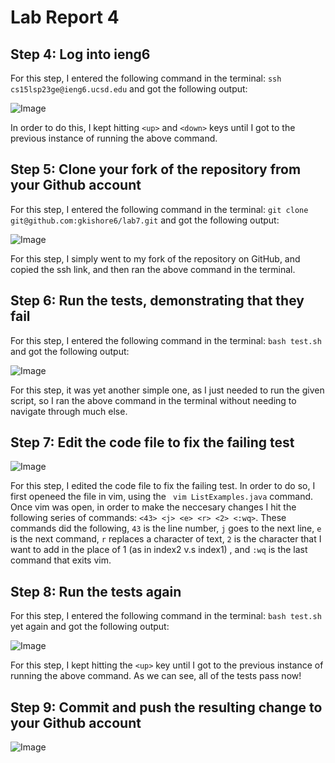 # Lab Report 4

## Step 4: Log into ieng6
For this step, I entered the following command in the terminal: ```ssh cs15lsp23ge@ieng6.ucsd.edu``` and got the following output:

![Image](https://github.com/gauthk6/cse15l-lab-reports/assets/58676663/562336ef-8768-4caa-80e2-04bbff87e974)

In order to do this, I kept hitting ```<up>``` and ```<down>``` keys until I got to the previous instance of running the above command.


## Step 5: Clone your fork of the repository from your Github account
For this step, I entered the following command in the terminal: ```git clone git@github.com:gkishore6/lab7.git``` and got the following output:

![Image](https://github.com/gauthk6/cse15l-lab-reports/assets/58676663/cc6b6ee7-7ae5-4564-bce0-5081b8a0df9f)

For this step, I simply went to my fork of the repository on GitHub, and copied the ssh link, and then ran the above command in the terminal.

## Step 6: Run the tests, demonstrating that they fail
For this step, I entered the following command in the terminal: ```bash test.sh``` and got the following output:

![Image](https://github.com/gauthk6/cse15l-lab-reports/assets/58676663/a4282b1f-97f6-4d46-bd45-2b3b90008584)

For this step, it was yet another simple one, as I just needed to run the given script, so I ran the above command in the terminal without needing to navigate through much else.

## Step 7: Edit the code file to fix the failing test

![Image](https://github.com/gauthk6/cse15l-lab-reports/assets/58676663/5f0603d7-9fff-44be-9743-ea652b14c571)

For this step, I edited the code file to fix the failing test. In order to do so, I first openeed the file in vim, using the ``` vim ListExamples.java``` command. Once vim was open, in order to make the neccesary changes I hit the following series of commands: ```<43> <j> <e> <r> <2> <:wq>```. These commands did the following, ```43``` is the line number, ```j``` goes to the next line, ```e``` is the next command, ```r``` replaces a character of text, ```2``` is the character that I want to add in the place of 1 (as in index2 v.s index1) , and ```:wq``` is the last command that exits vim.


## Step 8: Run the tests again
For this step, I entered the following command in the terminal: ```bash test.sh``` yet again and got the following output:

![Image](https://github.com/gauthk6/cse15l-lab-reports/assets/58676663/9b908f46-5335-4ccd-be03-f032d449a4bd)

For this step, I kept hitting the ```<up>``` key until I got to the previous instance of running the above command. As we can see, all of the tests pass now!

## Step 9: Commit and push the resulting change to your Github account

![Image](https://github.com/gauthk6/cse15l-lab-reports/assets/58676663/c04142d6-08ec-4379-ad25-cd6758c23ca2)

